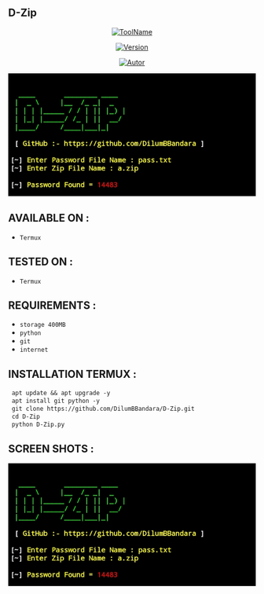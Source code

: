 ## D-Zip

<p align="center">
<a href="https://github.com/DilumBBandara/D-Zip"><img title="ToolName" src="https://img.shields.io/badge/D--Zip-green?style=for-the-badge&logo="></a>
</p>
<p align="center">
<a href="https://github.com/DilumBBandara/D-Zip"><img title="Version" src="https://img.shields.io/badge/Version-1.1-yellow?style=for-the-badge&logo="></a>
</p>
<p align="center">
<a href="https://github.com/DilumBBandara"><img title="Autor" src="https://img.shields.io/badge/Author-D.M.D.U.Bandara-blue?style=for-the-badge&logo=github"></a>
</p>
<a href="https://github.com/DilumBBandara/D-Zip"><img src="D-Zip.jpg"><a/>

## AVAILABLE ON :

   * `Termux`

## TESTED ON :

   * `Termux`

## REQUIREMENTS :

   * `storage 400MB`
   * `python`
   * `git`
   * `internet`

## INSTALLATION TERMUX :

     apt update && apt upgrade -y
     apt install git python -y
     git clone https://github.com/DilumBBandara/D-Zip.git
     cd D-Zip
     python D-Zip.py

## SCREEN SHOTS :

<a href="https://github.com/DilumBBandara/D-Zip"><img src="D-Zip.jpg"><a/>

